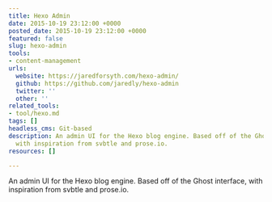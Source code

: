 ```yaml
---
title: Hexo Admin
date: 2015-10-19 23:12:00 +0000
posted_date: 2015-10-19 23:12:00 +0000
featured: false
slug: hexo-admin
tools:
- content-management
urls:
  website: https://jaredforsyth.com/hexo-admin/
  github: https://github.com/jaredly/hexo-admin
  twitter: ''
  other: ''
related_tools:
- tool/hexo.md
tags: []
headless_cms: Git-based
description: An admin UI for the Hexo blog engine. Based off of the Ghost interface,
  with inspiration from svbtle and prose.io.
resources: []

---
```

An admin UI for the Hexo blog engine. Based off of the Ghost interface, with inspiration from svbtle and prose.io.
